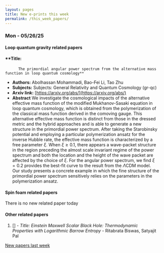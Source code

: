 ```yaml
---
layout: pages
title: New e-prints this week
permalink: /this_week_papers/
---
```




### Mon - 05/26/25

#### Loop quantum gravity related papers

#### **Title:
          The primordial angular power spectrum from the alternative mass function in loop quantum cosmology**
 - **Authors:** Abolhassan Mohammadi, Bao-Fei Li, Tao Zhu
 - **Subjects:** Subjects:
General Relativity and Quantum Cosmology (gr-qc)
 - **Arxiv link:** [https://arxiv.org/abs/](https://arxiv.org/abs/)
 - **Abstract**
 We investigate the cosmological impacts of the alternative effective mass function of the modified Mukhanov-Sasaki equation in loop quantum cosmology, which is obtained from the polymerization of the classical mass function derived in the comoving gauge. This alternative effective mass function is distinct from those in the dressed metric and the hybrid approaches and is able to generate a new structure in the primordial power spectrum. After taking the Starobinsky potential and employing a particular polymerization ansatz for the inverse Hubble rate, the effective mass function is characterized by a free parameter $\xi$. When $\xi \ge 0.1$, there appears a wave-packet structure in the region preceding the almost scale invariant regime of the power spectrum and both the location and the height of the wave packet are affected by the choice of $\xi$. For the angular power spectrum, we find $\xi=0.2$ provides the best-fit curve to the result from the $\Lambda$CDM model. Our study presents a concrete example in which the fine structure of the primordial power spectrum sensitively relies on the parameters in the polymerization ansatz. 

#### Spin foam related papers

There is no new related paper today 



#### Other related papers

1. [[]](https://arxiv.org/abs/) - *Title:
          Einstein Maxwell Scalar Black Hole: Thermodynamic Properties with Logarithmic Barrow Entropy* - Ritabrata Biswas, Satyajit Pal






[New papers last week]({{site.url}}/archived/weekly/pre-prints/2025/05/26/archived_weekly_papers.html)